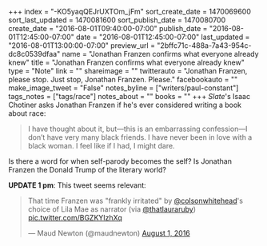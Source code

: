 +++
index = "-KO5yaqQEJrUXTOm_jFm"
sort_create_date = 1470069600
sort_last_updated = 1470081600
sort_publish_date = 1470080700
create_date = "2016-08-01T09:40:00-07:00"
publish_date = "2016-08-01T12:45:00-07:00"
date = "2016-08-01T12:45:00-07:00"
last_updated = "2016-08-01T13:00:00-07:00"
preview_url = "2bffc71c-488a-7a43-954c-dc8c0539dfaa"
name = "Jonathan Franzen confirms what everyone already knew"
title = "Jonathan Franzen confirms what everyone already knew"
type = "Note"
link = ""
shareimage = ""
twitterauto = "Jonathan Franzen, please stop. Just stop, Jonathan Franzen. Please."
facebookauto = ""
make_image_tweet = "False"
notes_byline = ["writers/paul-constant"]
tags_notes = ["tags/race"]
notes_about = ""
books = ""
+++
*Slate*'s Isaac Chotiner asks Jonathan Franzen if he's ever considered writing a book about race:

<blockquote>I have thought about it, but—this is an embarrassing confession—I don’t have very many black friends. I have never been in love with a black woman. I feel like if I had, I might dare.</blockquote>

Is there a word for when self-parody becomes the self? Is Jonathan Franzen the Donald Trump of the literary world?

**UPDATE 1 pm**: This tweet seems relevant:

<blockquote class="twitter-tweet" data-lang="en"><p lang="en" dir="ltr">That time Franzen was &quot;frankly irritated&quot; by <a href="https://twitter.com/colsonwhitehead">@colsonwhitehead</a>&#39;s choice of Lila Mae as narrator (via <a href="https://twitter.com/thatlauraruby">@thatlauraruby</a>) <a href="https://t.co/BGZKYIzhXq">pic.twitter.com/BGZKYIzhXq</a></p>&mdash; Maud Newton (@maudnewton) <a href="https://twitter.com/maudnewton/status/760130150512066560">August 1, 2016</a></blockquote>